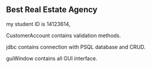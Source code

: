 ## Best Real Estate Agency

my student ID is 14123614, 

CustomerAccount contains validation methods.

jdbc contains connection with PSQL database and CRUD.

guiWindow contains all GUI interface. 
